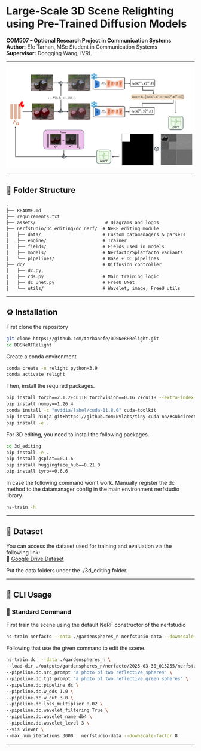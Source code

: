 
# Large-Scale 3D Scene Relighting using Pre‑Trained Diffusion Models

**COM507 – Optional Research Project in Communication Systems**  
**Author:** Efe Tarhan, MSc Student in Communication Systems  
**Supervisor:** Dongqing Wang, IVRL

---

<p align="center">
  <img src="assets/new_pipeline.png" alt="EPFL Logo" width="%100"/>
</p>

---

## 📁 Folder Structure

```
.
├── README.md
├── requirements.txt
├── assets/                          # Diagrams and logos
├── nerfstudio/3d_editing/dc_nerf/  # NeRF editing module
│   ├── data/                       # Custom datamanagers & parsers
│   ├── engine/                     # Trainer
│   ├── fields/                     # Fields used in models
│   ├── models/                     # Nerfacto/Splatfacto variants
│   └── pipelines/                  # Base + DC pipelines
├── dc/                             # Diffusion controller 
│   ├── dc.py, 
|   ├── cds.py                      # Main training logic
│   ├── dc_unet.py                  # FreeU UNet
│   └── utils/                      # Wavelet, image, FreeU utils
```

---

## ⚙️ Installation

First clone the repository 

```bash
git clone https://github.com/tarhanefe/DDSNeRFRelight.git
cd DDSNeRFRelight
```

Create a conda environment

```bash
conda create -n relight python=3.9
conda activate relight
```

Then, install the required packages.

```bash
pip install torch==2.1.2+cu118 torchvision==0.16.2+cu118 --extra-index-url https://download.pytorch.org/whl/cu118
pip install numpy==1.26.4
conda install -c "nvidia/label/cuda-11.8.0" cuda-toolkit
pip install ninja git+https://github.com/NVlabs/tiny-cuda-nn/#subdirectory=bindings/torch
pip install -e .
```
For 3D editing, you need to install the following packages.

```bash
cd 3d_editing
pip install -e .
pip install gsplat==0.1.6
pip install huggingface_hub==0.21.0
pip install tyro==0.6.6
```

In case the following command won't work. Manually register the dc method to the datamanager config in the main environment nerfstudio library. 

```bash 
ns-train -h

```

---

## 📂 Dataset

You can access the dataset used for training and evaluation via the following link:  
🔗 [Google Drive Dataset](https://drive.google.com/drive/folders/1nO8yCE3YvK-gHqXteKokSjv4ujfTLX9c?usp=sharing)

Put the data folders under the ./3d_editing folder.

---

## 🚀 CLI Usage

### 🔧 Standard Command

First train the scene using the default NeRF constructor of the nerfstudio

```bash
ns-train nerfacto --data ./gardenspheres_n nerfstudio-data --downscale-factor 8
```

Following that use the given command to edit the scene. 

```bash
ns-train dc  --data ./gardenspheres_n \
--load-dir ./outputs/gardenspheres_n/nerfacto/2025-03-30_013255/nerfstudio_models/ \
--pipeline.dc.src_prompt "a photo of two reflective spheres" \
--pipeline.dc.tgt_prompt "a photo of two reflective green spheres" \
--pipeline.dc.pipeline dc \ 
--pipeline.dc.w_dds 1.0 \
--pipeline.dc.w_cut 3.0 \
--pipeline.dc.loss_multiplier 0.02 \ 
--pipeline.dc.wavelet_filtering True \
--pipeline.dc.wavelet_name db4 \
--pipeline.dc.wavelet_level 3 \
--vis viewer \
--max_num_iterations 3000   nerfstudio-data --downscale-factor 8
```

---

